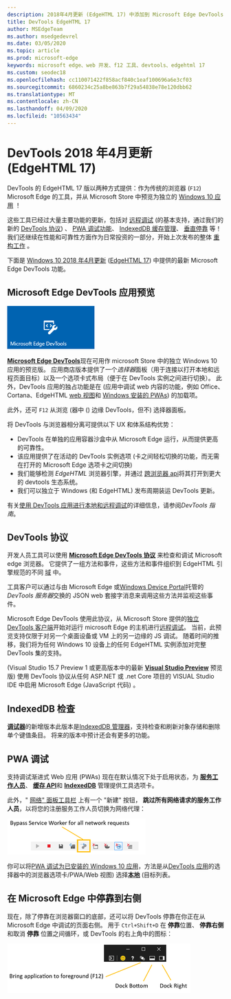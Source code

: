 ```yaml
---
description: 2018年4月更新 (EdgeHTML 17) 中添加到 Microsoft Edge DevTools 的功能
title: DevTools EdgeHTML 17
author: MSEdgeTeam
ms.author: msedgedevrel
ms.date: 03/05/2020
ms.topic: article
ms.prod: microsoft-edge
keywords: microsoft edge、web 开发、f12 工具、devtools、edgehtml 17
ms.custom: seodec18
ms.openlocfilehash: cc110071422f858acf840c1eaf100696a6e3cf03
ms.sourcegitcommit: 6860234c25a8be863b7f29a54838e78e120dbb62
ms.translationtype: MT
ms.contentlocale: zh-CN
ms.lasthandoff: 04/09/2020
ms.locfileid: "10563434"
---
```

# DevTools 2018 年4月更新 (EdgeHTML 17) 

DevTools 的 EdgeHTML 17 版以两种方式提供：作为传统的浏览器 (`F12`) Microsoft Edge 的工具，并从 Microsoft Store 中预览为独立的 [Windows 10 应用](#microsoft-edge-devtools-app-preview) ！

这些工具已经过大量主要功能的更新，包括对 [远程调试](../../devtools-guide.md#remote-debugging) (的基本支持，通过我们的新的 [DevTools 协议](#devtools-protocol)) 、 [PWA 调试功能](#pwa-debugging)、 [IndexedDB 缓存管理](#indexeddb-inspection)、 [垂直停靠](#docking-to-the-right-in-microsoft-edge) 等！ 我们还继续在性能和可靠性方面作为日常投资的一部分，开始上次发布的整体 [重构工作](./edgehtml-16.md) 。

下面是 [Windows 10 2018 年4月更新](/windows/uwp/whats-new/windows-10-build-17134) ([EdgeHTML 17](https://aka.ms/devguide_edgehtml_17)) 中提供的最新 Microsoft Edge DevTools 功能。

## Microsoft Edge DevTools 应用预览

![Microsoft Edge DevTools 应用](../../devtools-protocol/media/microsoft-edge-devtools.png) 

[**Microsoft Edge DevTools**](https://www.microsoft.com/store/p/microsoft-edge-devtools-preview/9mzbfrmz0mnj?activetab=pivot%3aoverviewtab)现在可用作 microsoft Store 中的独立 Windows 10 应用的预览版。 应用商店版本提供了一个*选择器*面板（用于连接以打开本地和远程页面目标）以及一个选项卡式布局（便于在 DevTools 实例之间进行切换）。 此外，DevTools 应用的独占功能是在 (应用中调试 web 内容的功能，例如 Office、Cortana、EdgeHTML [web 视图](../../webview.md)和 [Windows 安装的 PWAs](../../progressive-web-apps-edgehtml/windows-features.md)) 的加载项。

此外，还可 `F12` 从浏览 (器中 () 边缘 DevTools，但不) 选择器面板。

将 DevTools 与浏览器相分离可提供以下 UX 和体系结构优势：

- DevTools 在单独的应用容器沙盒中从 Microsoft Edge 运行，从而提供更高的可靠性。
- 该应用提供了在活动的 DevTools 实例选项 (卡之间轻松切换的功能，而无需在打开的 Microsoft Edge 选项卡之间切换) 
- 我们能够检测 *EdgeHTML* 浏览器引擎，并通过 [跨浏览器 api](https://github.com/WICG/devtools-protocol/)将其打开到更大的 devtools 生态系统。
- 我们可以独立于 Windows (和 EdgeHTML) 发布周期装运 DevTools 更新。

有关[使用 DevTools 应用进行本地和远程调试](../../devtools-guide.md)的详细信息，请参阅*DevTools 指南*。

## DevTools 协议

开发人员工具可以使用 [**Microsoft Edge DevTools 协议**](../../devtools-protocol/index.md) 来检查和调试 Microsoft edge 浏览器。 它提供了一组方法和事件，这些方法和事件组织到 EdgeHTML 引擎规范的不同 [域](../../devtools-protocol/0.1/domains/index.md) 中。

 工具客户可以通过与由 Microsoft Edge 或[Windows Device Portal](/windows/mixed-reality/using-the-windows-device-portal)托管的*DevTools 服务器*交换的 JSON web 套接字消息来调用这些方法并监视这些事件。 
 
 Microsoft Edge DevTools 使用此协议，从 Microsoft Store 提供的[独立 DevTools 客户端](https://www.microsoft.com/store/p/microsoft-edge-devtools-preview/9mzbfrmz0mnj)开始对运行 microsoft Edge 的主机进行[远程调试](../../devtools-protocol/0.1/clients.md#microsoft-edge-devtools-preview)。 当前，此预览支持仅限于对另一个桌面设备或 VM 上的另一边缘的 JS 调试。 随着时间的推移，我们将为任何 Windows 10 设备上的任何 EdgeHTML 实例添加对完整 DevTools 集的支持。  
 
  (Visual Studio 15.7 Preview 1 或更高版本中的最新 [**Visual Studio Preview**](https://www.visualstudio.com/vs/preview/) 预览版) 使用 DevTools 协议从任何 ASP.NET 或 .net Core 项目的 VISUAL Studio IDE 中启用 Microsoft Edge (JavaScript 代码) 。

## IndexedDB 检查

[**调试器**](../debugger.md)的新增版本此版本是[IndexedDB 管理器](../storage.md#indexeddb-manager)，支持检查和刷新对象存储和删除单个键值条目。 将来的版本中预计还会有更多的功能。

## PWA 调试

支持调试渐进式 Web 应用 (PWAs) 现在在默认情况下处于启用状态，为 [**服务工作人员**](../service-workers.md)、 [**缓存 API**](../storage.md#cache-manager)和 [**IndexedDB**](../storage.md#indexeddb-manager) 管理提供工具选项卡。

此外，" [网络" 面板工具栏](../network.md#toolbar) 上有一个 "新建" 按钮， **跳过所有网络请求的服务工作人员**，以将您的注册服务工作人员切换为网络代理：

!["网络" 工具栏按钮：绕过所有网络请求的服务工作人员](../media/network_toolbar_bypass_sw.png)

你可以将[PWA 调试为已安装的 Windows 10 应用](../../progressive-web-apps-edgehtml/windows-features.md)，方法是从[DevTools 应用](../../devtools-guide.md#microsoft-store-app)的选择器中的浏览器选项卡/PWA/Web 视图) 选择[**本地**](../../progressive-web-apps-edgehtml/windows-features.md#debug-your-pwa-edgehtml-as-a-windows-app) (目标列表。  

## 在 Microsoft Edge 中停靠到右侧

现在，除了停靠在浏览器窗口的底部，还可以将 DevTools 停靠在你正在从 Microsoft Edge 中调试的页面右侧。 用于 `Ctrl+Shift+D` 在 **停靠**位置、 **停靠右侧**和取消 **停靠** 位置之间循环，或 DevTools 的右上角中的图标：

![DevTools (处于未插接状态) 停靠选项](../media/docking_buttons.png) 
